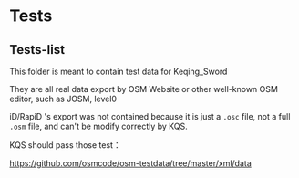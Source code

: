# Tests

## Tests-list


This folder is meant to contain test data for Keqing_Sword

They are all real data export by OSM Website or other well-known OSM editor, such as JOSM, level0

iD/RapiD 's export was not contained because it is just a `.osc` file, not a full `.osm` file, and can't be modify correctly by KQS.

KQS should pass those test：

https://github.com/osmcode/osm-testdata/tree/master/xml/data